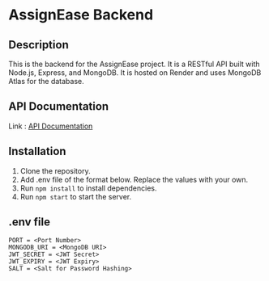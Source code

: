 # AssignEase Backend

## Description

This is the backend for the AssignEase project. It is a RESTful API built with Node.js, Express, and MongoDB. It is hosted on Render and uses MongoDB Atlas for the database.

## API Documentation

Link : [API Documentation](https://github.com/jaison080/assignease-backend/blob/master/Documentation.pdf)

## Installation

1. Clone the repository.
2. Add .env file of the format below. Replace the values with your own.
3. Run `npm install` to install dependencies.
4. Run `npm start` to start the server.

## .env file

```
PORT = <Port Number>
MONGODB_URI = <MongoDB URI>
JWT_SECRET = <JWT Secret>
JWT_EXPIRY = <JWT Expiry>
SALT = <Salt for Password Hashing>
```